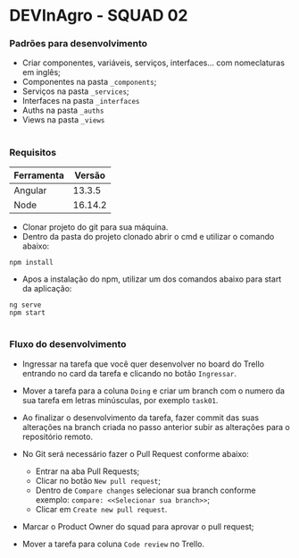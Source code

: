 # DEVInAgro - SQUAD 02

### Padrões para desenvolvimento

- Criar componentes, variáveis, serviços, interfaces... com nomeclaturas em inglês;
- Componentes na pasta `_components`;
- Serviços na pasta `_services`;
- Interfaces na pasta `_interfaces`
- Auths na pasta `_auths`
- Views na pasta `_views`

#

### Requisitos

| Ferramenta | Versão |
| ------ | ------ |
| Angular | 13.3.5 |
| Node | 16.14.2 |

- Clonar projeto do git para sua máquina.
- Dentro da pasta do projeto clonado abrir o cmd e utilizar o comando abaixo:

```
npm install
```
- Apos a instalação do npm, utilizar um dos comandos abaixo para start da aplicação:
```
ng serve
npm start
```

#

### Fluxo do desenvolvimento

- Ingressar na tarefa que você quer desenvolver no board do Trello entrando no card da tarefa e clicando no botão `Ingressar`.

- Mover a tarefa para a coluna `Doing` e criar um branch com o numero da sua tarefa em letras minúsculas, por exemplo `task01`.

- Ao finalizar o desenvolvimento da tarefa, fazer commit das suas alterações na branch criada no passo anterior subir as alterações para o repositório remoto.

- No Git será necessário fazer o Pull Request conforme abaixo:
    - Entrar na aba Pull Requests;
    - Clicar no botão `New pull request`;
    - Dentro de `Compare changes` selecionar sua branch conforme exemplo: `compare: <<Selecionar sua branch>>`;
    - Clicar em `Create new pull request`.

- Marcar o Product Owner do squad para aprovar o pull request;

- Mover a tarefa para coluna `Code review` no Trello.